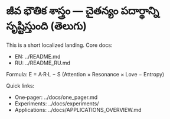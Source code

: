 # జీవ భౌతిక శాస్త్రం — చైతన్యం పదార్థాన్ని సృష్టిస్తుంది (తెలుగు)

This is a short localized landing. Core docs:
- EN: ../README.md
- RU: ../README_RU.md

Formula: E = A·R·L − S (Attention × Resonance × Love − Entropy)

Quick links:
- One‑pager: ../docs/one_pager.md
- Experiments: ../docs/experiments/
- Applications: ../docs/APPLICATIONS_OVERVIEW.md
